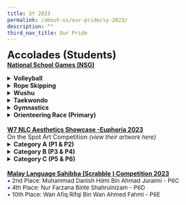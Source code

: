 ```yaml
---
title: SY 2023
permalink: /about-us/our-pride/sy-2023/
description: ""
third_nav_title: Our Pride
---
```

<span style="font-size: 18pt;"><b>Accolades (Students)</b></span>
<br>
<b><u>National School Games (NSG)</u></b><br>
<details><summary><b>Volleyball</b></summary>
<br>
2nd place in Classification Round (Girls)
<br>
<span style="font-size: 10pt;">
<span style="color:blue;">•</span> Lau Jin Yun -  P4A<br>
<span style="color:blue;">•</span> Nur Irnissa Munifa Binti Mohamad Saperi - P4A<br>
<span style="color:blue;">•</span> Ong Yue Ting - P4C<br>
<span style="color:blue;">•</span> Chua Xin Wei - P4D<br>
<span style="color:blue;">•</span> Adrielle Lim Xin En - P4E<br>
<span style="color:blue;">•</span> Jocelyn Lau Bee Yee - P4F<br>
<span style="color:blue;">•</span> Ong Yi Lin - P5B<br>
<span style="color:blue;">•</span> Ong Rui En, Aniston - P5C<br>
<span style="color:blue;">•</span> Liew Jia Yi - P5F</span><br><br>
8th place National Senior Girls<br>
<span style="font-size: 10pt;">
<span style="color:blue;">•</span> Ong Yi Lin - P6B<br>
<span style="color:blue;">•</span> Ong Rui En, Aniston - P6C<br>
<span style="color:blue;">•</span> Sana Ram Ananth - P6C<br>
<span style="color:blue;">•</span> Yeo Ling - P6D<br>
<span style="color:blue;">•</span> Zarah Ervyna Puteri Noor Azelee - P6D<br>
<span style="color:blue;">•</span> Axielin Santha Vincy - P6E<br>
<span style="color:blue;">•</span> Wang Qiao Qiao - P6E<br>
<span style="color:blue;">•</span> Alanis Zoie Xie Jiaxin - P6F<br>
<span style="color:blue;">•</span> Corraine Sam Jia Xuan - P6F<br>
<span style="color:blue;">•</span> Kok Chian Torng - P6F<br>
<span style="color:blue;">•</span> Liew Jia Yi - P6F<br>
<span style="color:blue;">•</span> Mannasvi Nayaana Amar Raj - P6F<br>
<span style="color:blue;">•</span> Nurul Zuhaira Mohammed Ismail - P6F<br>
<span style="color:blue;">•</span> Thirunavukkarasu Khanishka - P6F</span></details>
<details><summary><b>Rope Skipping</b></summary>
<br>
	<b>Seniors Girls</b><br>
SPSSC Sportsmanship Award<br>
<span style="font-size: 10pt;">
<span style="color:blue;">•</span> Lee Yu Xuan, Sandra - P6C</span><br><br>
4th Position - Individual Freestyle<br>
<span style="font-size: 10pt;">
<span style="color:blue;">•</span> Ang Yixin, Joelle - P6F</span><br><br>
4th Position - Individual Double Under<br>
<span style="font-size: 10pt;">
<span style="color:blue;">•</span> Lim Yong Yun - P6E</span><br><br>
6th Position - Double Dutch<br>
<span style="font-size: 10pt;">
<span style="color:blue;">•</span> Dian Nurafifa Shafiyyah Binte Md Syafiq - P6C<br>
<span style="color:blue;">•</span> Margaret Gabrielle Matira Ama - P6C<br>
<span style="color:blue;">•</span> Yap Janley - P6C<br>
<span style="color:blue;">•</span> Cher Rui Xuan, Jazlyn - P6A</span><br><br>
<b>Junior Girls</b><br>
5th Position - Individual Speed<br>
<span style="font-size: 10pt;">
<span style="color:blue;">•</span> Velmurugan Haasini Nandhana - P4F</span><br><br>
6th Position - Team Speed Relay<br>
<span style="font-size: 10pt;">
<span style="color:blue;">•</span> Lim Yong Yun - P5E<br>
<span style="color:blue;">•</span> Velmurugan Haasini Nandhana - P4F</span><br><br>
Bronze Pin - Team Speed Relay<br>
<span style="font-size: 10pt;">
<span style="color:blue;">•</span> Sun Yutong - P5E<br>
<span style="color:blue;">•</span> Velmurugan Haasini Nandhana - P5E<br>
<span style="color:blue;">•</span> Lovelle Ng Bo YI - P5C<br>
<span style="color:blue;">•</span> Jasmine Tay Xin Yi - P5F<br>
<span style="color:blue;">•</span> Ivy Lim Xin Hui - P5B</span><br><br>
<b>Senior Boys</b><br>
2nd Overall - Divisional Championship<br><br>
1st Position - Double Dutch<br>
<span style="font-size: 10pt;">
<span style="color:blue;">•</span> Kannan Kishore - P6F<br>
<span style="color:blue;">•</span> Tan Xiong Rain - P6A<br>
<span style="color:blue;">•</span> Mohamed Ariq Haikal Bin Md Azri - P6B<br>
<span style="color:blue;">•</span> Eric Ng Hong Yi - P6E</span><br><br>
4th Position - Double Dutch<br>
<span style="font-size: 10pt;">
<span style="color:blue;">•</span> Yang Kai Jun Brian - P6F<br>
<span style="color:blue;">•</span> Verrell Wong Shi Xuan - P6A<br>
<span style="color:blue;">•</span> Pun Yi Wei - P6D<br>
<span style="color:blue;">•</span> Feroz Zidane Nizam - P6A<br>
<span style="color:blue;">•</span> LEE SHENG KAI - P6A</span><br><br>
4th Position - Individual Freestyle (Senior Boys)<br>
<span style="font-size: 10pt;">
<span style="color:blue;">•</span> Verdon Wong Shi Jing - P6B</span><br><br>
Individual Speed<br>
<span style="font-size: 10pt;">
<span style="color:blue;">•</span> 1st Position: Eric Ng Hong Yi - P6E<br>
<span style="color:blue;">•</span> 3rd Position: Verdon Wong Shi Jing - P6B</span><br><br>
7th Position - Individual Double Under<br>
<span style="font-size: 10pt;">
<span style="color:blue;">•</span> Kannan Kishore - P6F</span><br><br>
2nd Position - Team Speed Relay<br>
<span style="font-size: 10pt;">
<span style="color:blue;">•</span> Verdon Wong Shi Jing - P6B<br>
<span style="color:blue;">•</span> Eric Ng Hong Yi - P6E<br>
<span style="color:blue;">•</span> Tey Kai Ze, Damien - P6E<br>
<span style="color:blue;">•</span> Kannan Kishore - P6F<br>
<span style="color:blue;">•</span> Tan Xiong Rain - P6B</span><br><br>
<b>Junior Boys</b><br>	
Individual Speed<br>
<span style="font-size: 10pt;">
<span style="color:blue;">•</span> 5th Position: Verdon Wong Shi Jing - P5B<br>
<span style="color:blue;">•</span> 7th Position: Eric Ng Hong Yi - P5E</span><br><br>
Bronze Pin - Individual Speed<br>
<span style="font-size: 10pt;">
<span style="color:blue;">•</span> Chua Zhen Wei - P5C<br>
<span style="color:blue;">•</span> Teo Zi Yang, Xalan - P5C<br>
<span style="color:blue;">•</span> Lee Zhongsheng - P5C</span><br><br>
6th Position - Individual Double Under<br>
<span style="font-size: 10pt;">
<span style="color:blue;">•</span> Eric Ng Hong Yi - P5E<br>
<span style="color:blue;">•</span> Tey Kai Ze, Damien - P5E<br>
<span style="color:blue;">•</span> Teo Zi Yang, Xalan - P4C<br>
<span style="color:blue;">•</span> Kannan Kishore - P5F<br>
<span style="color:blue;">•</span> Toh Kean Yee - P5F</span><br><br>
Bronze Pin - Individual Double Under<br>
<span style="font-size: 10pt;">
<span style="color:blue;">•</span> Teo Zi Yang, Xalan - P5C</span><br><br>
Bronze Pin - Team Speed Relay<br>
<span style="font-size: 10pt;">
<span style="color:blue;">•</span> Teo Zi Yang, Xalan - P5D<br>
<span style="color:blue;">•</span> Chua Zhen Wei - P5C<br>
<span style="color:blue;">•</span> Lee Zhongsheng - P5C<br>
<span style="color:blue;">•</span> Ong Hong Rong Rion - P5D</span><br><br>
</details>
<details><summary><b>Wushu</b></summary>
<b>Senior Girls</b><br>	
Charlayne Chiang - P4E<br>	
<span style="color:blue;">•</span> 5th Position - 24 Style Taijiquan<br>	
<span style="color:blue;">•</span> 2nd Position - 42 Style Taijiquan<br>	
<span style="color:blue;">•</span> 8th Position - 4 Duan Spear<br><br>
<b>Senior Boys</b><br>	
Chen Zong Ze - P6E<br>	
<span style="color:blue;">•</span> 7th Position - 4 Duan Broadsword<br>	
<span style="color:blue;">•</span> 5th Position - 4 Duan Cudgel<br><br>
<b>Junior Boys</b><br>	
Long Yong Jie - P5F<br>	
<span style="color:blue;">•</span> 5th Position - International Changquan<br>	
<span style="color:blue;">•</span> 8th Position - 4 Duan Cudgel<br><br>	
</details>
<details><summary><b>Taekwondo</b></summary>
<b>Junior Girls</b><br>	
5th position Poomsae Individual Red 1
<br>
<span style="font-size: 10pt;">
<span style="color:blue;">•</span> Lam Shi Yuan Guliana Star - P3G</span></details>
<details><summary><b>Gymnastics</b></summary>
<b>Senior Girls</b><br>	
Blossom Ling - P4G
<br>
<span style="font-size: 10pt;">
<span style="color:blue;">•</span> 7th Position - Uneven Bars<br>
<span style="color:blue;">•</span> 4th Position - Balance Beam<br>
<span style="color:blue;">•</span> 3rd Position - Floor Exercise<br>
<span style="color:blue;">•</span> 3rd Position - All Around(OVERALL)
</span></details>
<details><summary><b>Orienteering Race (Primary)</b></summary>
<b>Girls Division</b><br>	
<span style="font-size: 10pt;">
<span style="color:blue;">•</span> 1st Position: Kwan Qi En, Kaylan - P6E &amp; Lim Yong Yun - P5E<br>
<span style="color:blue;">•</span> 2nd Position: Tan Mer Ling - P6B &amp; Shiphra Ellysia - P6E</span><br><br>
<b>Boys Division</b><br>	
<span style="font-size: 10pt;">
<span style="color:blue;">•</span> 1st Position: Audi Anaqi - P6B &amp; Eric Ng Hong Yi - P5E,<br>
<span style="color:blue;">•</span> 2nd Position: Tan Xuan Ye - P6E &amp; Callum Wong Joon Thang - P4F.<br>
<span style="color:blue;">•</span> 4th Position: Jairus Devan - P6E &amp; Mohamed Raiyan Fikry - P6B
</span></details>
<br>
<b><u>W7 NLC Aesthetics Showcase -Euphoria 2023</u></b><br>
On the Spot Art Competition <i style="font-size: 10pt;"> (view their artwork<a style="text-decoration: none" href="https://www.lakesidepri.moe.edu.sg/files/w7%20nlc%20aesthetics%20showcase.pdf" target="_blank"> here</a>)</i><br>
<details><summary><b>Category A (P1 &amp; P2)</b></summary>
<span style="font-size: 10pt;">
<span style="color:blue;">•</span> Commendation: Karine Ow Rui Yun - P2 Responsibility</span></details>
<details><summary><b>Category B (P3 &amp; P4)</b></summary>
<span style="font-size: 10pt;">
<span style="color:blue;">•</span> Commendation:  Sophie Tan En Xin - P4C</span></details>
<details><summary><b>Category C (P5 &amp; P6)</b></summary>
<span style="font-size: 10pt;">
<span style="color:blue;">•</span> Distinction:  Nur Insyirah Binte Mohamad Hairil - P6D</span></details>
<br>
<b><u>Malay Language Sahibba (Scrabble ) Competition 2023</u></b><br>
<span style="font-size: 10pt;">
<span style="color:blue;">•</span> 2nd Place:  Muhammad Danish Hilmi Bin Ahmad Juraimi - P6C<br>
<span style="color:blue;">•</span> 4th Place:  Nur Farzana Binte Shahrulnizam - P6D<br>
<span style="color:blue;">•</span> 10th Place:  Wan Afiq Rifqi Bin Wan Ahmed Fahmi - P6E</span>